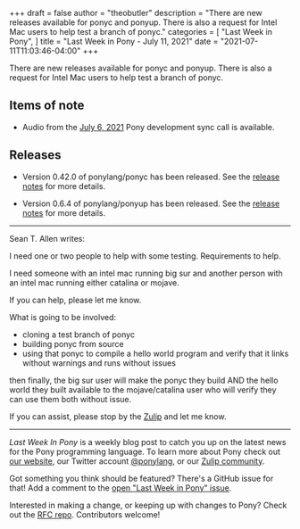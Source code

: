 +++
draft = false
author = "theobutler"
description = "There are new releases available for ponyc and ponyup. There is also a request for Intel Mac users to help test  a branch of ponyc."
categories = [
    "Last Week in Pony",
]
title = "Last Week in Pony - July 11, 2021"
date = "2021-07-11T11:03:46-04:00"
+++

There are new releases available for ponyc and ponyup. There is also a request for Intel Mac users to help test  a branch of ponyc.


<!--more-->


## Items of note

- Audio from the [July 6, 2021](https://sync-recordings.ponylang.io/r/2021-07-06.m4a) Pony development sync call is available.

## Releases

- Version 0.42.0 of ponylang/ponyc has been released.
See the [release notes](https://github.com/ponylang/ponyc/releases/tag/0.42.0) for more details.

- Version 0.6.4 of ponylang/ponyup has been released.
See the [release notes](https://github.com/ponylang/ponyup/releases/tag/0.6.4) for more details.

---
Sean T. Allen writes:

I need one or two people to help with some testing. Requirements to help.

I need someone with an intel mac running big sur and another person with an intel mac running either catalina or mojave.

If you can help, please let me know.

What is going to be involved:

- cloning a test branch of ponyc
- building ponyc from source
- using that ponyc to compile a hello world program and verify that it links without warnings and runs without issues

then finally, the big sur user will make the ponyc they build AND the hello world they built available to the mojave/catalina user who will verify they can use them both without issue.

If you can assist, please stop by the [Zulip](https://ponylang.zulipchat.com/#narrow/stream/189934-general/topic/MacOS.20testing.20help.20needed) and let me know.

___

_Last Week In Pony_ is a weekly blog post to catch you up on the latest news for the Pony programming language. To learn more about Pony check out [our website](https://ponylang.io), our Twitter account [@ponylang](https://twitter.com/ponylang), or our [Zulip community](https://ponylang.zulipchat.com).

Got something you think should be featured? There's a GitHub issue for that! Add a comment to the [open "Last Week in Pony" issue](https://github.com/ponylang/ponylang.github.io/issues?q=is%3Aissue+is%3Aopen+label%3Alast-week-in-pony).

Interested in making a change, or keeping up with changes to Pony? Check out the [RFC repo](https://github.com/ponylang/rfcs). Contributors welcome!
